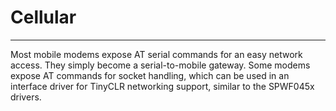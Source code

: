 # Cellular
---
Most mobile modems expose AT serial commands for an easy network access. They simply become a serial-to-mobile gateway. Some modems expose AT commands for socket handling, which can be used in an interface driver for TinyCLR networking support, similar to the SPWF045x drivers.
